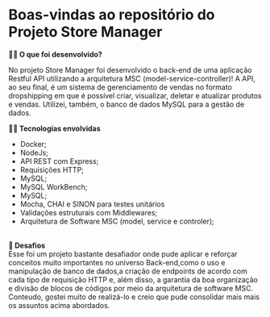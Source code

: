 # Boas-vindas ao repositório do Projeto Store Manager

<strong>👨‍💻 O que foi desenvolvido?</strong>

No projeto Store Manager foi desenvolvido o back-end de uma aplicação Restful API utilizando a arquitetura MSC (model-service-controller)!
A API, ao seu final, é um sistema de gerenciamento de vendas no formato dropshipping em que é possível criar, visualizar, deletar e atualizar produtos e vendas. Utilizei, também, o banco de dados MySQL para a gestão de dados. 
<br />

<strong>👨‍💻 Tecnologias envolvidas</strong>

- Docker;<br />
- NodeJs;<br />
- API REST com Express;<br />
- Requisições HTTP;<br />
- MySQL;<br />
- MySQL WorkBench;<br />
- MySQL;<br />
- Mocha, CHAI e SINON para testes unitários<br />
- Validações estruturais com Middlewares;<br />
- Arquitetura de Software MSC (model, service e controler);<br />

<br />
<strong>💬 Desafios </strong><br />
Esse foi um projeto bastante desafiador onde pude aplicar e reforçar conceitos muito importantes no universo Back-end,como o uso e manipulação de banco de dados,a criação de endpoints de acordo com cada tipo de requisição HTTP e, além disso, a garantia da boa organização e divisão de blocos de códigos por meio da arquitetura de software MSC. 
<br/>
Conteudo, gostei muito de realizá-lo e creio que pude consolidar mais mais os assuntos acima abordados. 
